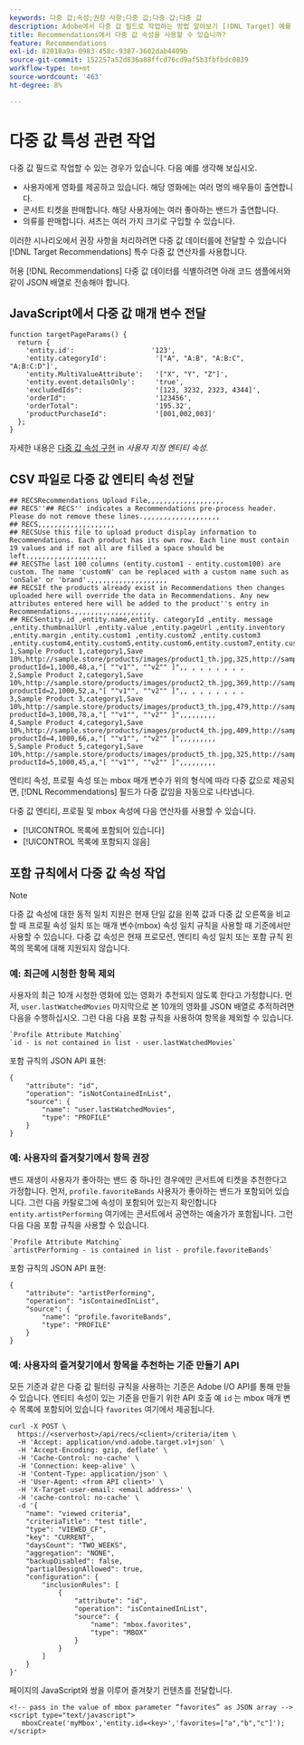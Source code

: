 ```yaml
---
keywords: 다중 값;속성;권장 사항;다중 값;다중 값;다중 값
description: Adobe에서 다중 값 필드로 작업하는 방법 알아보기 [!DNL Target] 예를 들어, 여러 배우를 사용하여 영화를 추천할 때 특수 다중 값 연산자를 사용하는 Recommendations
title: Recommendations에서 다중 값 속성을 사용할 수 있습니까?
feature: Recommendations
exl-id: 82018a9a-0983-458c-9387-3602dab4409b
source-git-commit: 152257a52d836a88ffcd76cd9af5b3fbfbdc0839
workflow-type: tm+mt
source-wordcount: '463'
ht-degree: 8%

---
```


# 다중 값 특성 관련 작업

다중 값 필드로 작업할 수 있는 경우가 있습니다. 다음 예를 생각해 보십시오.

* 사용자에게 영화를 제공하고 있습니다. 해당 영화에는 여러 명의 배우들이 출연합니다.
* 콘서트 티켓을 판매합니다. 해당 사용자에는 여러 좋아하는 밴드가 출연합니다.
* 의류를 판매합니다. 셔츠는 여러 가지 크기로 구입할 수 있습니다.

이러한 시나리오에서 권장 사항을 처리하려면 다중 값 데이터를에 전달할 수 있습니다 [!DNL Target Recommendations] 특수 다중 값 연산자를 사용합니다.

허용 [!DNL Recommendations] 다중 값 데이터를 식별하려면 아래 코드 샘플에서와 같이 JSON 배열로 전송해야 합니다.

## JavaScript에서 다중 값 매개 변수 전달

```
function targetPageParams() { 
  return { 
    'entity.id':                   '123', 
    'entity.categoryId':            '["A", "A:B", "A:B:C", "A:B:C:D"]',        
    'entity.MultiValueAttribute':   '["X", "Y", "Z"]', 
    'entity.event.detailsOnly':     'true', 
    'excludedIds":                  '[123, 3232, 2323, 4344]', 
    'orderId":                      '123456', 
    'orderTotal":                   '195.32', 
    'productPurchaseId":            '[001,002,003]' 
  }; 
}
```

자세한 내용은 [다중 값 속성 구현](/help/main/c-recommendations/c-products/custom-entity-attributes.md#section_80FEFE49E8AF415D99B739AA3CBA2A14) in *사용자 지정 엔티티 속성*.

## CSV 파일로 다중 값 엔티티 속성 전달

```
## RECSRecommendations Upload File,,,,,,,,,,,,,,,,,,,
## RECS''## RECS'' indicates a Recommendations pre-process header. Please do not remove these lines.,,,,,,,,,,,,,,,,,,,
## RECS,,,,,,,,,,,,,,,,,,,
## RECSUse this file to upload product display information to Recommendations. Each product has its own row. Each line must contain 19 values and if not all are filled a space should be left.,,,,,,,,,,,,,,,,,,,
## RECSThe last 100 columns (entity.custom1 - entity.custom100) are custom. The name 'customN' can be replaced with a custom name such as 'onSale' or 'brand'.,,,,,,,,,,,,,,,,,,,
## RECSIf the products already exist in Recommendations then changes uploaded here will override the data in Recommendations. Any new attributes entered here will be added to the product''s entry in Recommendations.,,,,,,,,,,,,,,,,,,,
## RECSentity.id ,entity.name,entity. categoryId ,entity. message ,entity.thumbnailUrl ,entity.value ,entity.pageUrl ,entity.inventory ,entity.margin ,entity.custom1 ,entity.custom2 ,entity.custom3 ,entity.custom4,entity.custom5,entity.custom6,entity.custom7,entity.custom8,entity.custom9,entity.custom10,
1,Sample Product 1,category1,Save 10%,http://sample.store/products/images/product1_th.jpg,325,http://sample.store/products/product_detail.jsp?productId=1,1000,48,a,"[ ""v1"", ""v2"" ]",, , , , , , , ,
2,Sample Product 2,category1,Save 10%,http://sample.store/products/images/product2_th.jpg,369,http://sample.store/products/product_detail.jsp?productId=2,1000,52,a,"[ ""v1"", ""v2"" ]",, , , , , , , ,
3,Sample Product 3,category1,Save 10%,http://sample.store/products/images/product3_th.jpg,479,http://sample.store/products/product_detail.jsp?productId=3,1000,78,a,"[ ""v1"", ""v2"" ]",,,,,,,,,
4,Sample Product 4,category1,Save 10%,http://sample.store/products/images/product4_th.jpg,409,http://sample.store/products/product_detail.jsp?productId=4,1000,66,a,"[ ""v1"", ""v2"" ]",,,,,,,,,
5,Sample Product 5,category1,Save 10%,http://sample.store/products/images/product5_th.jpg,325,http://sample.store/products/product_detail.jsp?productId=5,1000,45,a,"[ ""v1"", ""v2"" ]",,,,,,,,, 
```

엔티티 속성, 프로필 속성 또는 mbox 매개 변수가 위의 형식에 따라 다중 값으로 제공되면, [!DNL Recommendations] 필드가 다중 값임을 자동으로 나타냅니다.

다중 값 엔티티, 프로필 및 mbox 속성에 다음 연산자를 사용할 수 있습니다.

* [!UICONTROL 목록에 포함되어 있습니다]
* [!UICONTROL 목록에 포함되지 않음]

## 포함 규칙에서 다중 값 속성 작업

>[!NOTE]
>
>다중 값 속성에 대한 동적 일치 지원은 현재 단일 값을 왼쪽 값과 다중 값 오른쪽을 비교할 때 프로필 속성 일치 또는 매개 변수(mbox) 속성 일치 규칙을 사용할 때 기준에서만 사용할 수 있습니다. 다중 값 속성은 현재 프로모션, 엔티티 속성 일치 또는 포함 규칙 왼쪽의 목록에 대해 지원되지 않습니다.

### 예: 최근에 시청한 항목 제외

사용자의 최근 10개 시청한 영화에 있는 영화가 추천되지 않도록 한다고 가정합니다. 먼저, `user.lastWatchedMovies` 마지막으로 본 10개의 영화를 JSON 배열로 추적하려면 다음을 수행하십시오. 그런 다음 다음 포함 규칙을 사용하여 항목을 제외할 수 있습니다.

```
`Profile Attribute Matching`
`id - is not contained in list - user.lastWatchedMovies`
```

포함 규칙의 JSON API 표현:

```
{
    "attribute": "id",
    "operation": "isNotContainedInList",
    "source": {
        "name": "user.lastWatchedMovies",
        "type": "PROFILE"
    }
} 
```

### 예: 사용자의 즐겨찾기에서 항목 권장

밴드 재생이 사용자가 좋아하는 밴드 중 하나인 경우에만 콘서트에 티켓을 추천한다고 가정합니다. 먼저, `profile.favoriteBands` 사용자가 좋아하는 밴드가 포함되어 있습니다. 그런 다음 카탈로그에 속성이 포함되어 있는지 확인합니다 `entity.artistPerforming` 여기에는 콘서트에서 공연하는 예술가가 포함됩니다. 그런 다음 다음 포함 규칙을 사용할 수 있습니다.

```
`Profile Attribute Matching`
`artistPerforming - is contained in list - profile.favoriteBands`
```

포함 규칙의 JSON API 표현:

```
{
    "attribute": "artistPerforming",
    "operation": "isContainedInList",
    "source": {
        "name": "profile.favoriteBands",
        "type": "PROFILE"
    }
}
```

### 예: 사용자의 즐겨찾기에서 항목을 추천하는 기준 만들기 API

모든 기준과 같은 다중 값 필터링 규칙을 사용하는 기준은 Adobe I/O API를 통해 만들 수 있습니다. 엔티티 속성이 있는 기준을 만들기 위한 API 호출 예 `id` 는 mbox 매개 변수 목록에 포함되어 있습니다 `favorites` 여기에서 제공됩니다.

```
curl -X POST \
  https://<serverhost>/api/recs/<client>/criteria/item \
  -H 'Accept: application/vnd.adobe.target.v1+json' \
  -H 'Accept-Encoding: gzip, deflate' \
  -H 'Cache-Control: no-cache' \
  -H 'Connection: keep-alive' \
  -H 'Content-Type: application/json' \
  -H 'User-Agent: <from API client>' \
  -H 'X-Target-user-email: <email address>' \
  -H 'cache-control: no-cache' \
  -d '{
    "name": "viewed criteria",
    "criteriaTitle": "test title",
    "type": "VIEWED_CF",
    "key": "CURRENT",
    "daysCount": "TWO_WEEKS",
    "aggregation": "NONE",
    "backupDisabled": false,
    "partialDesignAllowed": true,
    "configuration": {
        "inclusionRules": [
            {
                "attribute": "id",
                "operation": "isContainedInList",
                "source": {
                    "name": "mbox.favorites",
                    "type": "MBOX"
                }
            }
        ]
    }
}'
```

페이지의 JavaScript와 쌍을 이루어 즐겨찾기 컨텐츠를 전달합니다.

```
<!-- pass in the value of mbox parameter “favorites” as JSON array -->
<script type="text/javascript">
   mboxCreate('myMbox','entity.id=<key>','favorites=["a","b","c"]');
</script>
```
